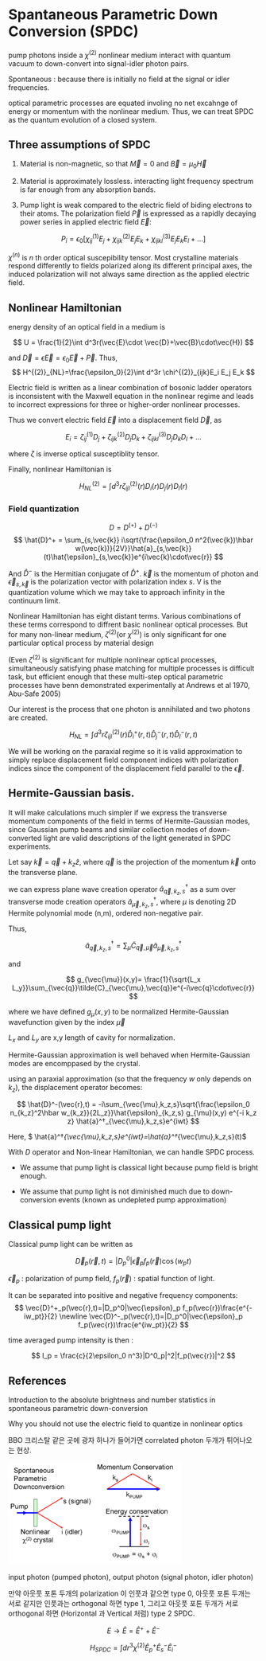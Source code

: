 
# Spantaneous Parametric Down Conversion (SPDC)

pump photons inside a $\chi^{(2)}$ nonlinear medium interact with quantum vacuum to down-convert into signal-idler photon pairs.

Spontaneous : because there is initially no field at the signal or idler frequencies.

optical parametric processes are equated involing no net excahnge of energy or momentum with the nonlinear medium. Thus, we can treat SPDC as the quantum evolution of a closed system.

## Three assumptions of SPDC

1. Material is non-magnetic, so that $\vec{M}=0$ and $\vec{B}=\mu_0 \vec{H}$

2. Material is approximately lossless. interacting light frequency spectrum is far enough from any absorption bands. 

3. Pump light is weak compared to the electric field of biding electrons to their atoms. The polarization field $\vec{P}$ is expressed as a rapidly decaying power series in applied electric field $\vec{E}$:

$$
P_i = \epsilon_0[\chi_{ij}^{(1)}E_j+\chi_{ijk}^{(2)}E_j E_k+\chi_{ijkl}^{(3)}E_j E_k E_l+...]
$$

$\chi^{(n)}$ is $n$ th order optical suscepibility tensor. Most crystalline materials respond differently to fields polarized along its different principal axes, the induced polarization will not always same direction as the applied electric field. 

## Nonlinear Hamiltonian

energy density of an optical field in a medium is 

$$
U = \frac{1}{2}\int d^3r(\vec{E}\cdot \vec{D}+\vec{B}\cdot\vec{H})
$$

and $\vec{D} = \epsilon\vec{E} = \epsilon_0\vec{E}+\vec{P}$. Thus, 
$$
H^{(2)}_{NL}=\frac{\epsilon_0}{2}\int d^3r \chi^{(2)}_{ijk}E_i E_j E_k
$$

Electric field is written as a linear combination of bosonic ladder operators is inconsistent with the Maxwell equation in the nonlinear regime and leads to incorrect expressions for three or higher-order nonlinear processes.

Thus we convert electric field $\vec{E}$ into a displacement field $\vec{D}$, as

$$
E_i = \zeta^{(1)}_{ij}D_j+\zeta^{(2)}_{ijk}D_j D_k +\zeta^{(3)}_{ijkl}D_j D_k D_l + ...
$$

where $\zeta$ is inverse optical susceptiblity tensor.

Finally, nonlinear Hamiltonian is

$$
H^{(2)}_{NL} = \int d^3r \zeta^{(2)}_{ijl}(r)D_i(r) D_j(r) D_l(r)
$$

### Field quantization

$$
D = D^{(+)}+D^{(-)}
$$
$$
\hat{D}^+ = \sum_{s,\vec{k}} i\sqrt{\frac{\epsilon_0 n^2(\vec{k})\hbar w(\vec{k})}{2V}}\hat{a}_{s,\vec{k}}(t)\hat{\epsilon}_{s,\vec{k}}e^{i\vec{k}\cdot\vec{r}}
$$

And $\hat{D}^-$ is the Hermitian conjugate of $\hat{D}^+$. $\vec{k}$ is the momentum of photon and $\vec{\epsilon}_{s,\vec{k}}$ is the polarization vector with polarization index $s$. V is the quantization volume which we may take to approach infinity in the continuum limit.

Nonlinear Hamiltonian has eight distant terms. Various combinations of these terms correspond to diffrent basic nonlinear optical processes. But for many non-linear medium, $\zeta^{(2)}$(or $\chi^{(2)}$) is only significant for one particular optical process by material design

(Even $\zeta^{(2)}$ is significant for multiple nonlinear optical processes, simultaneously satisfying phase matching for multiple processes is difficult task, but efficient enough that these multi-step optical parametric processes have benn demonstrated experimentally at Andrews et al 1970, Abu-Safe 2005)

Our interest is the process that one photon is annihilated and two photons are created.

$$
H_{NL} = \int d^3r \zeta^{(2)}_{ijl}(r) \hat{D}^+_i(r,t)\hat{D}^-_j(r,t)\hat{D}^-_l(r,t)
$$

We will be working on the paraxial regime so it is valid approximation to simply replace displacement field component indices with polarization indices since the component of the displacement field parallel to the $\vec{\epsilon}$.

## Hermite-Gaussian basis.

It will make calculations much simpler if we express the transverse momentum components of the field in terms of Hermite-Gaussian modes, since Gaussian pump beams and similar collection modes of down-converted light are valid descriptions of the light generated in SPDC experiments.

Let say $\vec{k}=\vec{q}+k_z \hat{z}$, where $\vec{q}$ is the projection of the momentum $\vec{k}$ onto the transverse plane.

we can express plane wave creation operator $\hat{a}^†_{\vec{q},k_z,s}$ as a sum over transverse mode creation operators $\hat{a}^†_{\vec{\mu},k_z,s}$, where $\mu$ is denoting 2D Hermite polynomial mode (n,m), ordered non-negative pair.

Thus,

$$
\hat{a}^†_{\vec{q},k_z,s} = \sum_{\mu}\tilde{C}_{\vec{q},\vec{\mu}}\hat{a}^†_{\vec{\mu},k_z,s}
$$

and 

$$
g_{\vec{\mu}}(x,y)=
\frac{1}{\sqrt{L_x L_y}}\sum_{\vec{q}}\tilde{C}_{\vec{\mu},\vec{q}}e^{-i\vec{q}\cdot\vec{r}}
$$

where we have defined $g_{\mu}(x,y)$ to be normalized Hermite-Gaussian wavefunction given by the index $\vec{\mu}$

$L_x$ and $L_y$ are x,y length of cavity for normalization.

Hermite-Gaussian approximation is well behaved when Hermite-Gaussian modes are encomppased by the crystal.

using an paraxial approximation (so that the frequency $w$ only depends on $k_z$), the displacement operator becomes:

$$
\hat{D}^-(\vec{r},t) = -i\sum_{\vec{\mu},k_z,s}\sqrt{\frac{\epsilon_0 n_{k_z}^2\hbar w_{k_z}}{2L_z}}\hat{\epsilon}_{k_z,s} g_{\mu}(x,y) e^{-i k_z z} \hat{a}^†_{\vec{\mu},k_z,s}e^{iwt}
$$

Here, $ \hat{a}^†_{\vec{\mu},k_z,s}e^{iwt}=\hat{a}^†_{\vec{\mu},k_z,s}(t)$

With $D$ operator and Non-linear Hamiltonian, we can handle SPDC process.

- We assume that pump light is classical light because pump field is bright enough.

- We assume that pump light is not diminished much due to down-conversion events (known as undepleted pump approximation)

## Classical pump light

Classical pump light can be written as 

$$
\vec{D}_p(\vec{r},t)=|D_p^0|\vec{\epsilon}_p f_p(\vec{r})\cos{(w_p t)}
$$

$\vec{\epsilon}_p$ : polarization of pump field, $f_p(\vec{r})$ : spatial function of light.

It can be separated into positive and negative frequency components:
$$
\vec{D}^+_p(\vec{r},t)=|D_p^0|\vec{\epsilon}_p f_p(\vec{r})\frac{e^{-iw_pt}}{2}
\newline
\vec{D}^-_p(\vec{r},t)=|D_p^0|\vec{\epsilon}_p f_p(\vec{r})\frac{e^{iw_pt}}{2}
$$

time averaged pump intensity is then :

$$
I_p = \frac{c}{2\epsilon_0 n^3}|D^0_p|^2|f_p(\vec{r})|^2
$$


## References

Introduction to the absolute brightness and number statistics in spontaneous parametric down-conversion

Why you should not use the electric field to quantize in nonlinear optics

BBO 크리스탈 같은 곳에 광자 하나가 들어가면 correlated photon 두개가 튀어나오는 현상.

![spdc.png](./img/spdc.png)

input photon (pumped photon), output photon (signal photon, idler photon)

만약 아웃풋 포톤 두개의 polarization 이 인풋과 같으면 type 0, 아웃풋 포톤 두개는 서로 같지만 인풋과는 orthogonal 하면 type 1, 그리고 아웃풋 포톤 두개가 서로 orthogonal 하면 (Horizontal 과 Vertical 처럼) type 2 SPDC.

$$
E\rightarrow\hat{E}=\hat{E}^+ +\hat{E}^-
$$

$$
H_{SPDC}= \int dr^3 \chi^{(2)}\hat{E}^+_p \hat{E}^-_s \hat{E}^-_i
$$